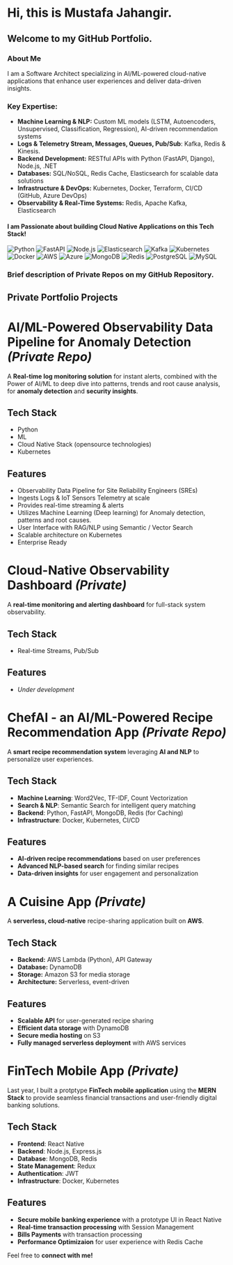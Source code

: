 # Hi, this is **Mustafa Jahangir**.

## Welcome to my GitHub Portfolio.

### About Me

I am a Software Architect specializing in AI/ML-powered cloud-native applications that enhance user experiences and deliver data-driven insights.

### Key Expertise:
- **Machine Learning & NLP:** Custom ML models (LSTM, Autoencoders, Unsupervised, Classification, Regression), AI-driven recommendation systems
- **Logs & Telemetry Stream, Messages, Queues, Pub/Sub**: Kafka, Redis & Kinesis.
- **Backend Development:** RESTful APIs with Python (FastAPI, Django), Node.js, .NET
- **Databases:** SQL/NoSQL, Redis Cache, Elasticsearch for scalable data solutions
- **Infrastructure & DevOps:** Kubernetes, Docker, Terraform, CI/CD (GitHub, Azure DevOps)
- **Observability & Real-Time Systems:** Redis, Apache Kafka, Elasticsearch


#### I am Passionate about building Cloud Native Applications on this Tech Stack!
![Python](https://img.shields.io/badge/Python-3776AB?style=for-the-badge&logo=python&logoColor=white) ![FastAPI](https://img.shields.io/badge/FastAPI-009688?style=for-the-badge&logo=fastapi&logoColor=white)  ![Node.js](https://img.shields.io/badge/Node.js-339933?style=for-the-badge&logo=nodedotjs&logoColor=white)  ![Elasticsearch](https://img.shields.io/badge/Elasticsearch-005571?style=for-the-badge&logo=elasticsearch&logoColor=white)  ![Kafka](https://img.shields.io/badge/Apache%20Kafka-231F20?style=for-the-badge&logo=apachekafka&logoColor=white)  ![Kubernetes](https://img.shields.io/badge/Kubernetes-326CE5?style=for-the-badge&logo=kubernetes&logoColor=white)  ![Docker](https://img.shields.io/badge/Docker-2496ED?style=for-the-badge&logo=docker&logoColor=white)  ![AWS](https://img.shields.io/badge/AWS-232F3E?style=for-the-badge&logo=amazonaws&logoColor=white)  ![Azure](https://img.shields.io/badge/Azure-0078D4?style=for-the-badge&logo=microsoftazure&logoColor=white)  ![MongoDB](https://img.shields.io/badge/MongoDB-47A248?style=for-the-badge&logo=mongodb&logoColor=white)  ![Redis](https://img.shields.io/badge/Redis-DC382D?style=for-the-badge&logo=redis&logoColor=white)  ![PostgreSQL](https://img.shields.io/badge/PostgreSQL-336791?style=for-the-badge&logo=postgresql&logoColor=white)  ![MySQL](https://img.shields.io/badge/MySQL-4479A1?style=for-the-badge&logo=mysql&logoColor=white)  

### Brief description of Private Repos on my GitHub Repository.  

##  Private Portfolio Projects  

# **AI/ML-Powered Observability Data Pipeline for Anomaly Detection** *(Private Repo)*
A **Real-time log monitoring solution** for instant alerts, combined with the Power of AI/ML to deep dive into patterns, trends and root cause analysis, for **anomaly detection** and **security insights**.  

##  Tech Stack
- Python
- ML
- Cloud Native Stack (opensource technologies)
- Kubernetes
  
##  Features  
- Observability Data Pipeline for Site Reliability Engineers (SREs)
- Ingests Logs & IoT Sensors Telemetry at scale
- Provides real-time streaming & alerts
- Utilizes Machine Learning (Deep learning) for Anomaly detection, patterns and root causes.
- User Interface with RAG/NLP using Semantic / Vector Search
- Scalable architecture on Kubernetes
- Enterprise Ready

# **Cloud-Native Observability Dashboard** *(Private)*
A **real-time monitoring and alerting dashboard** for full-stack system observability.  
##  Tech Stack
- Real-time Streams, Pub/Sub
  
##  Features  
- *Under development*

# ChefAI - an AI/ML-Powered Recipe Recommendation App *(Private Repo)*  
A **smart recipe recommendation system** leveraging **AI and NLP** to personalize user experiences.  

##  Tech Stack  
- **Machine Learning**: Word2Vec, TF-IDF, Count Vectorization  
- **Search & NLP**: Semantic Search for intelligent query matching  
- **Backend**: Python, FastAPI, MongoDB, Redis (for Caching)
- **Infrastructure**: Docker, Kubernetes, CI/CD  

##  Features  
-  **AI-driven recipe recommendations** based on user preferences  
-  **Advanced NLP-based search** for finding similar recipes  
-  **Data-driven insights** for user engagement and personalization  

#  A Cuisine App *(Private)*

A **serverless, cloud-native** recipe-sharing application built on **AWS**.

## Tech Stack  
- **Backend:** AWS Lambda (Python), API Gateway  
- **Database:** DynamoDB  
- **Storage:** Amazon S3 for media storage  
- **Architecture:** Serverless, event-driven  

##  Features
-  **Scalable API** for user-generated recipe sharing  
-  **Efficient data storage** with DynamoDB  
-  **Secure media hosting** on S3  
-  **Fully managed serverless deployment** with AWS services  

# **FinTech Mobile App** *(Private)*  
Last year, I built a protptype **FinTech mobile application** using the **MERN Stack** to provide seamless financial transactions and user-friendly digital banking solutions.  

## Tech Stack  
- **Frontend**: React Native  
- **Backend**: Node.js, Express.js  
- **Database**: MongoDB, Redis  
- **State Management**: Redux  
- **Authentication**: JWT
- **Infrastructure**: Docker, Kubernetes  

## Features  
-  **Secure mobile banking experience** with a prototype UI in React Native
-  **Real-time transaction processing** with Session Management
-  **Bills Payments**  with transaction processing
-  **Performance Optimizaion** for user experience with Redis Cache  

Feel free to **connect with me!** 
